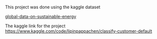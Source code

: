 This project was done using the kaggle dataset

[global-data-on-sustainable-energy](https://www.kaggle.com/datasets/conorsully1/credit-score/data)

The kaggle link for the project
https://www.kaggle.com/code/lipinpappachen/classify-customer-default
